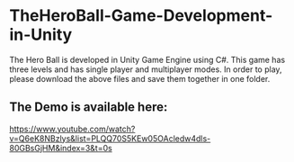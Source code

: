# TheHeroBall-Game-Development-in-Unity
The Hero Ball is developed in Unity Game Engine using C#. This game has three levels and has single player and multiplayer modes. In order to play, please download the above files and save them together in one folder.

## The Demo is available here:
https://www.youtube.com/watch?v=Q6eK8NBzlys&list=PLQQ70S5KEw05OAcledw4dls-80GBsGjHM&index=3&t=0s
